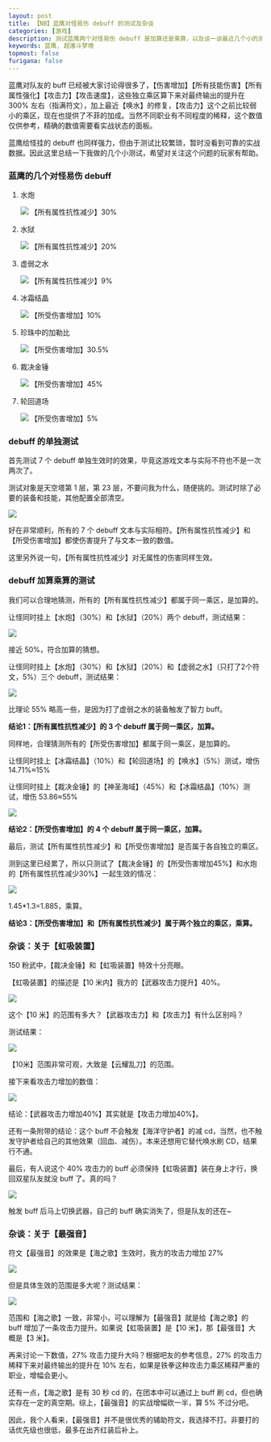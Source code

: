 ```yaml
---
layout: post
title: 【NB】蓝鹰对怪易伤 debuff 的测试及杂谈
categories: [游戏]
description: 测试蓝鹰两个对怪易伤 debuff 是加算还是乘算，以及谈一谈最近几个小的测试结果
keywords: 蓝鹰, 超激斗梦境
topmost: false
furigana: false
---
```


蓝鹰对队友的 buff 已经被大家讨论得很多了，【伤害增加】【所有技能伤害】【所有属性强化】【攻击力】【攻击速度】，这些独立乘区算下来对最终输出的提升在 300% 左右（指满符文），加上最近【唤水】的修复，【攻击力】这个之前比较弱小的乘区，现在也提供了不菲的加成。当然不同职业有不同程度的稀释，这个数值仅供参考，精确的数值需要看实战状态的面板。

蓝鹰给怪挂的 debuff 也同样强力，但由于测试比较繁琐，暂时没看到可靠的实战数据。因此这里总结一下我做的几个小测试，希望对关注这个问题的玩家有帮助。

### 蓝鹰的几个对怪易伤 debuff

1. 水炮

    ![](/assets/images/2022-03-21-16-19-25.png)
    【所有属性抗性减少】30%

2. 水狱

    ![](/assets/images/2022-03-21-16-21-36.png)
    【所有属性抗性减少】20%

3. 虚弱之水

    ![](/assets/images/2022-03-21-16-22-26.png)
    【所有属性抗性减少】9%

4. 冰霜结晶

    ![](/assets/images/2022-03-21-16-25-26.png)
    【所受伤害增加】10%

5. 珍珠中的加勒比

    ![](/assets/images/2022-03-21-16-27-06.png)
    【所受伤害增加】30.5%

6. 裁决金锤

    ![](/assets/images/2022-03-21-16-28-13.png)
    【所受伤害增加】45%

7. 轮回道场

    ![](/assets/images/2022-03-21-16-29-11.png)
    【所受伤害增加】5%

### debuff 的单独测试

首先测试 7 个 debuff 单独生效时的效果，毕竟这游戏文本与实际不符也不是一次两次了。

测试对象是天空塔第 1 层，第 23 层，不要问我为什么，随便挑的。测试时除了必要的装备和技能，其他配置全部清空。

![](/assets/images/2022-03-21-16-38-10.png)

好在非常顺利，所有的 7 个 debuff 文本与实际相符。【所有属性抗性减少】和【所受伤害增加】都使伤害提升了与文本一致的数值。

这里另外说一句，【所有属性抗性减少】对无属性的伤害同样生效。

### debuff 加算乘算的测试

我们可以合理地猜测，所有的【所有属性抗性减少】都属于同一乘区，是加算的。

让怪同时挂上【水炮】（30%）和【水狱】（20%）两个 debuff，测试结果：

![](/assets/images/2022-03-21-16-47-11.png)

接近 50%，符合加算的猜想。

让怪同时挂上【水炮】（30%）和【水狱】（20%）和【虚弱之水】（只打了2个符文，5%）三个 debuff，测试结果：

![](/assets/images/2022-03-21-16-50-27.png)

比理论 55% 略高一些，是因为打了虚弱之水的装备触发了智力 buff。

**结论1：【所有属性抗性减少】的 3 个 debuff 属于同一乘区，加算。**

同样地，合理猜测所有的【所受伤害增加】都属于同一乘区，是加算的。

让怪同时挂上【冰霜结晶】（10%）和【轮回道场】的【唤水】（5%）测试，增伤 14.71%≈15%

让怪同时挂上【裁决金锤】的【神圣海域】（45%）和【冰霜结晶】（10%）测试，增伤 53.86≈55%

![](/assets/images/2022-03-21-16-54-20.png)

**结论2：【所受伤害增加】的 4 个 debuff 属于同一乘区，加算。**

最后，测试【所有属性抗性减少】和【所受伤害增加】是否属于各自独立的乘区。

测到这里已经累了，所以只测试了【裁决金锤】的【所受伤害增加45%】和水炮的【所有属性抗性减少30%】一起生效的情况：

![](/assets/images/2022-03-21-17-03-26.png)

1.45*1.3=1.885，乘算。

**结论3：【所受伤害增加】和【所有属性抗性减少】属于两个独立的乘区，乘算。**

### 杂谈：关于【虹吸装置】

150 粉武中，【裁决金锤】和【虹吸装置】特效十分亮眼。

【虹吸装置】的描述是【10 米内】我方的【武器攻击力提升】40%。

![](/assets/images/2022-03-21-17-44-15.png)

这个【10 米】的范围有多大？【武器攻击力】和【攻击力】有什么区别吗？

测试结果：

![](/assets/images/2022-03-21-17-45-57.png)

【10米】范围非常可观，大致是【云耀乱刀】的范围。

接下来看攻击力增加的数值：

![](/assets/images/2022-03-21-17-47-06.png)

结论：【武器攻击力增加40%】其实就是【攻击力增加40%】。

还有一条附带的结论：这个 buff 不会触发【海洋守护者】的减 cd，当然，也不触发守护者给自己的其他效果（回血、减伤）。本来还想用它替代唤水刷 CD，结果行不通。

最后，有人说这个 40% 攻击力的 buff 必须保持【虹吸装置】装在身上才行，换回双星队友就没 buff 了。真的吗？

![](/assets/images/2022-03-21-17-50-45.png)

触发 buff 后马上切换武器，自己的 buff 确实消失了，但是队友的还在~

### 杂谈：关于【最强音】

符文【最强音】的效果是【海之歌】生效时，我方的攻击力增加 27%

![](/assets/images/2022-03-21-17-57-12.png)

但是具体生效的范围是多大呢？测试结果：

![](/assets/images/2022-03-21-18-00-32.png)

范围和【海之歌】一致，非常小，可以理解为【最强音】就是给【海之歌】的 buff 增加了一条攻击力提升。如果说【虹吸装置】是【10 米】，那【最强音】大概是【3 米】。

再来讨论一下数值，27% 攻击力提升大吗？根据吧友的参考信息，27% 的攻击力稀释下来对最终输出的提升在 10% 左右，如果是铁拳这种攻击力乘区稀释严重的职业，增幅会更小。

还有一点，【海之歌】是有 30 秒 cd 的，在团本中可以通过上 buff 刷 cd，但也确实存在一定的真空期。综上，【最强音】的实战增幅砍一半，算 5% 不过分吧。

因此，我个人看来，【最强音】并不是很优秀的辅助符文，我选择不打。非要打的话优先级也很低，最多在出齐红装后补上。